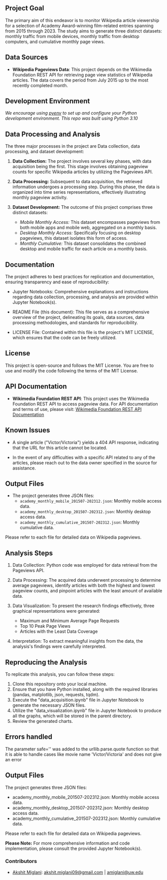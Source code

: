 ## Project Goal

The primary aim of this endeavor is to monitor Wikipedia article viewership for a selection of Academy Award-winning film-related entries spanning from 2015 through 2023. The study aims to generate three distinct datasets: monthly traffic from mobile devices, monthly traffic from desktop computers, and cumulative monthly page views.

## Data Sources

- **Wikipedia Pageviews Data**: This project depends on the Wikimedia Foundation REST API for retrieving page view statistics of Wikipedia articles. The data covers the period from July 2015 up to the most recently completed month.

## Development Environment
*We encourage using [pyenv](https://github.com/pyenv/pyenv) to set up and configure your Python development environment.*
*This repo was built using Python 3.10*

## Data Processing and Analysis

The three major processes in the project are Data collection, data processing, and dataset development:

1. **Data Collection:** The project involves several key phases, with data acquisition being the first. This stage involves obtaining pageview counts for specific Wikipedia articles by utilizing the Pageviews API.

2. **Data Processing:** Subsequent to data acquisition, the retrieved information undergoes a processing step. During this phase, the data is organized into time series representations, effectively illustrating monthly pageview activity.

3. **Dataset Development:** The outcome of this project comprises three distinct datasets:
    - *Mobile Monthly Access:* This dataset encompasses pageviews from both mobile apps and mobile web, aggregated on a monthly basis.
    - *Desktop Monthly Access:* Specifically focusing on desktop pageviews, this dataset isolates this form of access.
    - *Monthly Cumulative:* This dataset consolidates the combined desktop and mobile traffic for each article on a monthly basis.

## Documentation

The project adheres to best practices for replication and documentation, ensuring transparency and ease of reproducibility:

- Jupyter Notebooks: Comprehensive explanations and instructions regarding data collection, processing, and analysis are provided within Jupyter Notebook(s).

- README File (this document): This file serves as a comprehensive overview of the project, delineating its goals, data sources, data processing methodologies, and standards for reproducibility.

- LICENSE File: Contained within this file is the project's MIT LICENSE, which ensures that the code can be freely utilized.

## License

This project is open-source and follows the MIT License. You are free to use and modify the code following the terms of the MIT License.

## API Documentation

- **Wikimedia Foundation REST API**: This project uses the Wikimedia Foundation REST API to access pageview data. For API documentation and terms of use, please visit: [Wikimedia Foundation REST API Documentation](https://www.mediawiki.org/wiki/REST_API#Terms_and_conditions)

## Known Issues

- A single article ("Victor/Victoria") yields a 404 API response, indicating that the URL for this article cannot be located.

- In the event of any difficulties with a specific API related to any of the articles, please reach out to the data owner specified in the source for assistance.

## Output Files

- The project generates three JSON files:
  - `academy_monthly_mobile_201507-202312.json`: Monthly mobile access data.
  - `academy_monthly_desktop_201507-202312.json`: Monthly desktop access data.
  - `academy_monthly_cumulative_201507-202312.json`: Monthly cumulative data.

Please refer to each file for detailed data on Wikipedia pageviews.

## Analysis Steps

1. Data Collection: Python code was employed for data retrieval from the Pageviews API.

2. Data Processing: The acquired data underwent processing to determine average pageviews, identify articles with both the highest and lowest pageview counts, and pinpoint articles with the least amount of available data.

3. Data Visualization: To present the research findings effectively, three graphical representations were generated:
    - Maximum and Minimum Average Page Requests
    - Top 10 Peak Page Views
    - Articles with the Least Data Coverage

4. Interpretation: To extract meaningful insights from the data, the analysis's findings were carefully interpreted.

## Reproducing the Analysis

To replicate this analysis, you can follow these steps:

1. Clone this repository onto your local machine.
2. Ensure that you have Python installed, along with the required libraries (pandas, matplotlib, json, requests, tqdm).
3. Execute the "data_acquisition.ipynb" file in Jupyter Notebook to generate the necessary JSON files.
4. Utilize the "data_visualization.ipynb" file in Jupyter Notebook to produce all the graphs, which will be stored in the parent directory.
5. Review the generated charts.

## Errors handled
The parameter safe='' was added to the urllib.parse.quote function so that it is able to handle cases like movie name 'Victor/Victoria' 
and does not give an error

## Output Files
The project generates three JSON files:
- academy_monthly_mobile_201507-202312.json: Monthly mobile access data.
- academy_monthly_desktop_201507-202312.json: Monthly desktop access data.
- academy_monthly_cumulative_201507-202312.json: Monthly cumulative data.
  
Please refer to each file for detailed data on Wikipedia pageviews.

**Please Note:** For more comprehensive information and code implementation, please consult the provided Jupyter Notebook(s).

### Contributors
* [Akshit Miglani](https://www.linkedin.com/in/akshitmiglani/): akshit.miglani09@gmail.com | amiglani@uw.edu 

